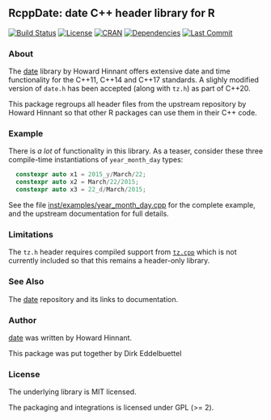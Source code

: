
## RcppDate: date C++ header library for R

[![Build Status](https://travis-ci.org/eddelbuettel/rcppdate.svg)](https://travis-ci.org/eddelbuettel/rcppdate)
[![License](https://eddelbuettel.github.io/badges/GPL2+.svg)](http://www.gnu.org/licenses/gpl-2.0.html)
[![CRAN](http://www.r-pkg.org/badges/version/RcppDate)](https://cran.r-project.org/package=RcppDate)
[![Dependencies](https://tinyverse.netlify.com/badge/RcppDate)](https://cran.r-project.org/package=RcppDate)
[![Last Commit](https://img.shields.io/github/last-commit/eddelbuettel/rcppdate)](https://github.com/eddelbuettel/rcppdate)

### About

The [date](https://github.com/HowardHinnant/date) library by Howard Hinnant
offers extensive date and time functionality for the C++11, C++14 and C++17
standards.  A slighly modified version of `date.h` has been accepted (along
with `tz.h`) as part of C++20.

This package regroups all header files from the upstream repository by Howard
Hinnant so that other R packages can use them in their C++ code.

### Example

There is _a lot_ of functionality in this library.  As a teaser, consider these three
compile-time instantiations of `year_month_day` types:

```c++
  constexpr auto x1 = 2015_y/March/22;
  constexpr auto x2 = March/22/2015;
  constexpr auto x3 = 22_d/March/2015;
```

See the file [inst/examples/year_month_day.cpp](inst/examples/year_month_day.cpp) for
the complete example, and the upstream documentation for full details.

### Limitations

The `tz.h` header requires compiled support from
[`tz.cpp`](https://github.com/HowardHinnant/date/blob/master/src/tz.cpp)
which is not currently included so that this remains a header-only library.

### See Also

The [date](https://github.com/HowardHinnant/date) repository and its links to
documentation.

### Author

[date](https://github.com/HowardHinnant/date) was written by Howard Hinnant.

This package was put together by Dirk Eddelbuettel

### License

The underlying library is MIT licensed.

The packaging and integrations is licensed under GPL (>= 2).
